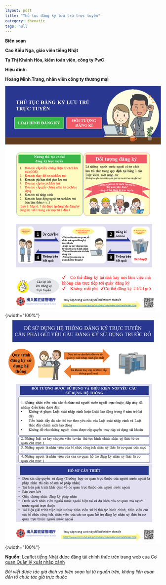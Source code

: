 ```yaml
---
layout: post
title: "Thủ tục đăng ký lưu trú trực tuyến"
category: thematic
tags: null
---
```



**Biên soạn**

**Cao Kiều Nga, giáo viên tiếng Nhật**

**Tạ Thị Khánh Hòa, kiểm toán viên, công ty PwC**

**Hiệu đính:**

**Hoàng Minh Trang, nhân viên công ty thương mại**

![Resident 1](/img/posts/20200626-thematic1-luutru_slide1.PNG){:width="100%"}
![Resident 2](/img/posts/20200626-thematic1-luutru_slide2.PNG){:width="100%"}

**Nguồn:**
[Leaflet tiếng Nhật được đăng tải chính thức trên trang web của Cơ quan Quản lý xuất nhập cảnh](http://www.immi-moj.go.jp/tetuduki/zairyukanri/pdf/poster_leaflet.pdf)

_Bài viết được tác giả dịch và biên soạn lại từ nguồn trên, không liên quan đến tổ chức tác giả trực thuộc_
